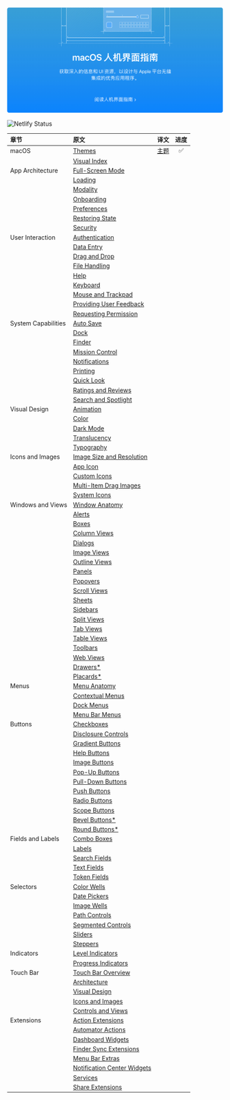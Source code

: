 [![macOS 人机交互指南](./public/images/index-hero.jpg)](/docs/1-macOS/Themes.html)

![Netlify Status](https://api.netlify.com/api/v1/badges/9747d517-1e61-415b-942e-778ebc3451b6/deploy-status)

| 章节                | 原文                                                                                           | 译文                                                        | 进度  |
| :------------------ | :--------------------------------------------------------------------------------------------- | ----------------------------------------------------------- | :---: |
| macOS               | [Themes](https://developer.apple.com/design/human-interface-guidelines/macos/overview/themes/) | [主题](https://macos1.netlify.com/docs/1-macOS/Themes.html) |   ✅   |
|                     | [Visual Index]()                                                                               |                                                             |       |
| App Architecture    | [Full-Screen Mode]()                                                                           |                                                             |       |
|                     | [Loading]()                                                                                    |                                                             |       |
|                     | [Modality]()                                                                                   |                                                             |       |
|                     | [Onboarding]()                                                                                 |                                                             |       |
|                     | [Preferences]()                                                                                |                                                             |       |
|                     | [Restoring State]()                                                                            |                                                             |       |
|                     | [Security]()                                                                                   |                                                             |       |
| User Interaction    | [Authentication]()                                                                             |                                                             |       |
|                     | [Data Entry]()                                                                                 |                                                             |       |
|                     | [Drag and Drop]()                                                                              |                                                             |       |
|                     | [File Handling]()                                                                              |                                                             |       |
|                     | [Help]()                                                                                       |                                                             |       |
|                     | [Keyboard]()                                                                                   |                                                             |       |
|                     | [Mouse and Trackpad]()                                                                         |                                                             |       |
|                     | [Providing User Feedback]()                                                                    |                                                             |       |
|                     | [Requesting Permission]()                                                                      |                                                             |       |
| System Capabilities | [Auto Save]()                                                                                  |                                                             |       |
|                     | [Dock]()                                                                                       |                                                             |       |
|                     | [Finder]()                                                                                     |                                                             |       |
|                     | [Mission Control]()                                                                            |                                                             |       |
|                     | [Notifications]()                                                                              |                                                             |       |
|                     | [Printing]()                                                                                   |                                                             |       |
|                     | [Quick Look]()                                                                                 |                                                             |       |
|                     | [Ratings and Reviews]()                                                                        |                                                             |       |
|                     | [Search and Spotlight]()                                                                       |                                                             |       |
| Visual Design       | [Animation]()                                                                                  |                                                             |       |
|                     | [Color]()                                                                                      |                                                             |       |
|                     | [Dark Mode]()                                                                                  |                                                             |       |
|                     | [Translucency]()                                                                               |                                                             |       |
|                     | [Typography]()                                                                                 |                                                             |       |
| Icons and Images    | [Image Size and Resolution]()                                                                  |                                                             |       |
|                     | [App Icon]()                                                                                   |                                                             |       |
|                     | [Custom Icons]()                                                                               |                                                             |       |
|                     | [Multi-Item Drag Images]()                                                                     |                                                             |       |
|                     | [System Icons]()                                                                               |                                                             |       |
| Windows and Views   | [Window Anatomy]()                                                                             |                                                             |       |
|                     | [Alerts]()                                                                                     |                                                             |       |
|                     | [Boxes]()                                                                                      |                                                             |       |
|                     | [Column Views]()                                                                               |                                                             |       |
|                     | [Dialogs]()                                                                                    |                                                             |       |
|                     | [Image Views]()                                                                                |                                                             |       |
|                     | [Outline Views]()                                                                              |                                                             |       |
|                     | [Panels]()                                                                                     |                                                             |       |
|                     | [Popovers]()                                                                                   |                                                             |       |
|                     | [Scroll Views]()                                                                               |                                                             |       |
|                     | [Sheets]()                                                                                     |                                                             |       |
|                     | [Sidebars]()                                                                                   |                                                             |       |
|                     | [Split Views]()                                                                                |                                                             |       |
|                     | [Tab Views]()                                                                                  |                                                             |       |
|                     | [Table Views]()                                                                                |                                                             |       |
|                     | [Toolbars]()                                                                                   |                                                             |       |
|                     | [Web Views]()                                                                                  |                                                             |       |
|                     | [Drawers*]()                                                                                   |                                                             |       |
|                     | [Placards*]()                                                                                  |                                                             |       |
| Menus               | [Menu Anatomy]()                                                                               |                                                             |       |
|                     | [Contextual Menus]()                                                                           |                                                             |       |
|                     | [Dock Menus]()                                                                                 |                                                             |       |
|                     | [Menu Bar Menus]()                                                                             |                                                             |       |
| Buttons             | [Checkboxes]()                                                                                 |                                                             |       |
|                     | [Disclosure Controls]()                                                                        |                                                             |       |
|                     | [Gradient Buttons]()                                                                           |                                                             |       |
|                     | [Help Buttons]()                                                                               |                                                             |       |
|                     | [Image Buttons]()                                                                              |                                                             |       |
|                     | [Pop-Up Buttons]()                                                                             |                                                             |       |
|                     | [Pull-Down Buttons]()                                                                          |                                                             |       |
|                     | [Push Buttons]()                                                                               |                                                             |       |
|                     | [Radio Buttons]()                                                                              |                                                             |       |
|                     | [Scope Buttons]()                                                                              |                                                             |       |
|                     | [Bevel Buttons*]()                                                                             |                                                             |       |
|                     | [Round Buttons*]()                                                                             |                                                             |       |
| Fields and Labels   | [Combo Boxes]()                                                                                |                                                             |       |
|                     | [Labels]()                                                                                     |                                                             |       |
|                     | [Search Fields]()                                                                              |                                                             |       |
|                     | [Text Fields]()                                                                                |                                                             |       |
|                     | [Token Fields]()                                                                               |                                                             |       |
| Selectors           | [Color Wells]()                                                                                |                                                             |       |
|                     | [Date Pickers]()                                                                               |                                                             |       |
|                     | [Image Wells]()                                                                                |                                                             |       |
|                     | [Path Controls]()                                                                              |                                                             |       |
|                     | [Segmented Controls]()                                                                         |                                                             |       |
|                     | [Sliders]()                                                                                    |                                                             |       |
|                     | [Steppers]()                                                                                   |                                                             |       |
| Indicators          | [Level Indicators]()                                                                           |                                                             |       |
|                     | [Progress Indicators]()                                                                        |                                                             |       |
| Touch Bar           | [Touch Bar Overview]()                                                                         |                                                             |       |
|                     | [Architecture]()                                                                               |                                                             |       |
|                     | [Visual Design]()                                                                              |                                                             |       |
|                     | [Icons and Images]()                                                                           |                                                             |       |
|                     | [Controls and Views]()                                                                         |                                                             |       |
| Extensions          | [Action Extensions]()                                                                          |                                                             |       |
|                     | [Automator Actions]()                                                                          |                                                             |       |
|                     | [Dashboard Widgets]()                                                                          |                                                             |       |
|                     | [Finder Sync Extensions]()                                                                     |                                                             |       |
|                     | [Menu Bar Extras]()                                                                            |                                                             |       |
|                     | [Notification Center Widgets]()                                                                |                                                             |       |
|                     | [Services]()                                                                                   |                                                             |       |
|                     | [Share Extensions]()                                                                           |                                                             |       |